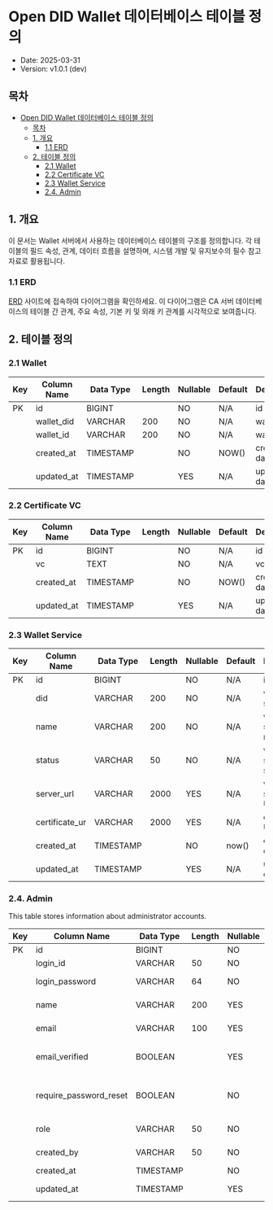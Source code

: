 
Open DID Wallet 데이터베이스 테이블 정의
==

- Date: 2025-03-31
- Version: v1.0.1 (dev)

목차
--
- [Open DID Wallet 데이터베이스 테이블 정의](#open-did-wallet--데이터베이스-테이블-정의)
  - [목차](#목차)
  - [1. 개요](#1-개요)
    - [1.1 ERD](#11-erd)
  * [2. 테이블 정의](#2-테이블-정의)
    - [2.1 Wallet](#21-wallet)
    - [2.2 Certificate VC](#22-certificate-vc)
    - [2.3 Wallet Service](#23-wallet-service)
    - [2.4. Admin](#24-admin)

## 1. 개요

이 문서는 Wallet 서버에서 사용하는 데이터베이스 테이블의 구조를 정의합니다. 각 테이블의 필드 속성, 관계, 데이터 흐름을 설명하며, 시스템 개발 및 유지보수의 필수 참고 자료로 활용됩니다.

### 1.1 ERD

[ERD](https://www.erdcloud.com/d/KBdJJZYMbJLuWAWPD) 사이트에 접속하여 다이어그램을 확인하세요. 이 다이어그램은 CA 서버 데이터베이스의 테이블 간 관계, 주요 속성, 기본 키 및 외래 키 관계를 시각적으로 보여줍니다.

## 2. 테이블 정의

### 2.1 Wallet

| Key  | Column Name | Data Type | Length | Nullable | Default | Description        |
|------|-------------|-----------|--------|----------|---------|--------------------|
| PK   | id          | BIGINT    |        | NO       | N/A     | id                 |
|      | wallet_did  | VARCHAR   | 200    | NO       | N/A     | wallet DID         |
|      | wallet_id   | VARCHAR   | 200    | NO       | N/A     | wallet ID          |
|      | created_at  | TIMESTAMP |        | NO       | NOW()   | created date       |
|      | updated_at  | TIMESTAMP |        | YES      | N/A     | updated date       |

### 2.2 Certificate VC

| Key  | Column Name | Data Type | Length | Nullable | Default | Description        |
|------|-------------|-----------|--------|----------|---------|--------------------|
| PK   | id          | BIGINT    |        | NO       | N/A     | id                 |
|      | vc          | TEXT      |        | NO       | N/A     | vc                 |
|      | created_at  | TIMESTAMP |        | NO       | NOW()   | created date       |
|      | updated_at  | TIMESTAMP |        | YES      | N/A     | updated date       |

### 2.3 Wallet Service

| Key | Column Name    | Data Type | Length | Nullable | Default | Description           |
| --- | -------------- | --------- | ------ | -------- | ------- | --------------------- |
| PK  | id             | BIGINT    |        | NO       | N/A     | id                    |
|     | did            | VARCHAR   | 200    | NO       | N/A     | wallet service DID    |
|     | name           | VARCHAR   | 200    | NO       | N/A     | wallet service name   |
|     | status         | VARCHAR   | 50     | NO       | N/A     | wallet service status |
|     | server_url     | VARCHAR   | 2000   | YES      | N/A     | wallet service URL    |
|     | certificate_ur | VARCHAR   | 2000   | YES      | N/A     | certificate URL       |
|     | created_at     | TIMESTAMP |        | NO       | now()   | created date          |
|     | updated_at     | TIMESTAMP |        | YES      | N/A     | updated date          |

### 2.4. Admin

This table stores information about administrator accounts.

| Key | Column Name            | Data Type | Length | Nullable | Default | Description                        |
| --- | ---------------------- | --------- | ------ | -------- | ------- | ---------------------------------- |
| PK  | id                     | BIGINT    |        | NO       | N/A     | id                                 |
|     | login_id               | VARCHAR   | 50     | NO       | N/A     | login ID                           |
|     | login_password         | VARCHAR   | 64     | NO       | N/A     | hashed login password              |
|     | name                   | VARCHAR   | 200    | YES      | N/A     | administrator name                 |
|     | email                  | VARCHAR   | 100    | YES      | N/A     | email address                      |
|     | email_verified         | BOOLEAN   |        | YES      | false   | whether email is verified          |
|     | require_password_reset | BOOLEAN   |        | NO       | true    | whether password reset is required |
|     | role                   | VARCHAR   | 50     | NO       | N/A     | administrator role                 |
|     | created_by             | VARCHAR   | 50     | NO       | N/A     | creator's login ID                 |
|     | created_at             | TIMESTAMP |        | NO       | now()   | created date                       |
|     | updated_at             | TIMESTAMP |        | YES      | N/A     | updated date                       |
